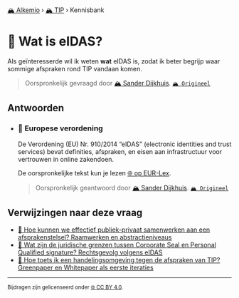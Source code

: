[🏔️ Alkemio](https://welcome.alkem.io/) › [🏔️ TIP](https://alkem.io/tip/dashboard) › Kennisbank
# 📄 Wat is eIDAS?
Als geïnteresserde wil ik weten __wat__ eIDAS is, zodat ik beter begrijp waar sommige afspraken rond TIP vandaan komen.
> Oorspronkelijk gevraagd door [🏔️ Sander Dijkhuis](https://alkem.io/user/sander-dijkhuis-3912). [`🏔️ Origineel`](https://alkem.io/tip/collaboration/watiseidas-4062)

## Antwoorden
- ### <a id="europeseverordening-4270"></a> 📌 Europese verordening
  De Verordening (EU) Nr. 910/2014 “eIDAS” (electronic identities and trust services) bevat definities, afspraken, en eisen aan infrastructuur voor vertrouwen in online zakendoen.
  
  De oorspronkelijke tekst kun je lezen [🌐 op EUR-Lex](https://eur-lex.europa.eu/legal-content/EN/TXT/?uri=uriserv%3AOJ.L_.2014.257.01.0073.01.ENG). 

  
  > Oorspronkelijk geantwoord door [🏔️ Sander Dijkhuis](https://alkem.io/tip/collaboration/watiseidas-4062/posts/europeseverordening-4270). [`🏔️ Origineel`](https://alkem.io/tip/collaboration/watiseidas-4062/posts/europeseverordening-4270)

## Verwijzingen naar deze vraag
- [📌 Hoe kunnen we effectief publiek-privaat samenwerken aan een afsprakenstelsel? Raamwerken en abstractieniveaus](hoekunnenweeffect-1138.md#raamwerkenenabstra-6127)
- [📌 Wat zijn de juridische grenzen tussen Corporate Seal en Personal Qualified signature? Rechtsgevolg volgens eIDAS](juridischegrenzent-2374.md#rechtsgevolgvolgens-1804)
- [📌 Hoe toets ik een handelingsomgeving tegen de afspraken van TIP? Greenpaper en Whitepaper als eerste iteraties](hoetoetsikeenhan-831.md#greenpaperenwhitep-3814)
* * *
<small>Bijdragen zijn gelicenseerd onder [🌐 CC BY 4.0](https://creativecommons.org/licenses/by/4.0/deed.nl).</small>
